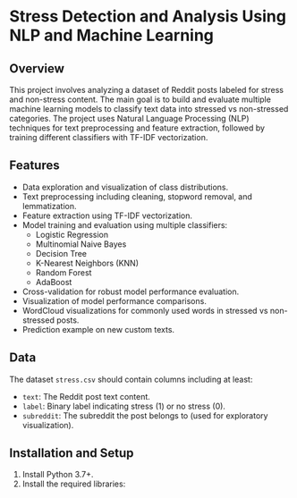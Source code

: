 # Stress Detection and Analysis Using NLP and Machine Learning

## Overview
This project involves analyzing a dataset of Reddit posts labeled for stress and non-stress content. The main goal is to build and evaluate multiple machine learning models to classify text data into stressed vs non-stressed categories. The project uses Natural Language Processing (NLP) techniques for text preprocessing and feature extraction, followed by training different classifiers with TF-IDF vectorization.

## Features
- Data exploration and visualization of class distributions.
- Text preprocessing including cleaning, stopword removal, and lemmatization.
- Feature extraction using TF-IDF vectorization.
- Model training and evaluation using multiple classifiers:
  - Logistic Regression
  - Multinomial Naive Bayes
  - Decision Tree
  - K-Nearest Neighbors (KNN)
  - Random Forest
  - AdaBoost
- Cross-validation for robust model performance evaluation.
- Visualization of model performance comparisons.
- WordCloud visualizations for commonly used words in stressed vs non-stressed posts.
- Prediction example on new custom texts.

## Data
The dataset `stress.csv` should contain columns including at least:
- `text`: The Reddit post text content.
- `label`: Binary label indicating stress (1) or no stress (0).
- `subreddit`: The subreddit the post belongs to (used for exploratory visualization).

## Installation and Setup
1. Install Python 3.7+.
2. Install the required libraries:
